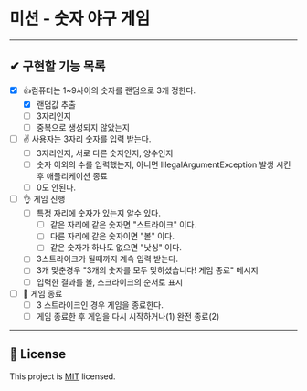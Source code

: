 # 미션 - 숫자 야구 게임

---
## ✔ 구현할 기능 목록

- [X] 👍컴퓨터는 1~9사이의 숫자를 랜덤으로 3개 정한다.
  - [X] 랜덤값 추출
  - [ ] 3자리인지 
  - [ ] 중복으로 생성되지 않았는지

- [ ] ✌ 사용자는 3자리 숫자를 입력 받는다.
  - [ ] 3자리인지, 서로 다른 숫자인지, 양수인지
  - [ ] 숫자 이외의 수를 입력했는지, 아니면 IllegalArgumentException 발생 시킨후 애플리케이션 종료
  - [ ] 0도 안된다.
  
- [ ] 👌 게임 진행
  - [ ] 특정 자리에 숫자가 있는지 알수 있다.
    - [ ] 같은 자리에 같은 숫자면 "스트라이크" 이다.
    - [ ] 다른 자리에 같은 숫자이면 "볼" 이다.
    - [ ] 같은 숫자가 하나도 없으면 "낫싱" 이다. 
  - [ ] 3스트라이크가 될때까지 계속 입력 받는다.
  - [ ] 3개 맞춘경우 "3개의 숫자를 모두 맞히셨습니다! 게임 종료" 메시지
  - [ ] 입력한 결과를 볼, 스크라이크의 순서로 표시

- [ ] 🖖 게임 종료
  - [ ] 3 스트라이크인 경우 게임을 종료한다.
  - [ ] 게임 종료한 후 게임을 다시 시작하거나(1) 완전 종료(2)

---

## 📝 License

This project is [MIT](https://github.com/woowacourse/java-baseball-precourse/blob/master/LICENSE) licensed.
